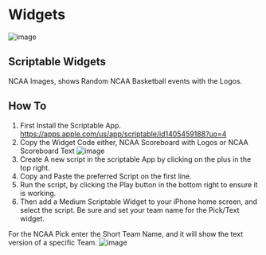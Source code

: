 # Widgets
![image](https://github.com/alexanderthebadatcoding/widgets/assets/127344545/9a5a2403-7285-4830-888e-e803f5b743ad)

## Scriptable Widgets

NCAA Images, shows Random NCAA Basketball events with the Logos. 

## How To

1. First Install the Scriptable App. https://apps.apple.com/us/app/scriptable/id1405459188?uo=4
2. Copy the Widget Code either, NCAA Scoreboard with Logos or NCAA Scoreboard Text
![image](https://github.com/alexanderthebadatcoding/widgets/assets/127344545/70cb3363-5339-45d1-82cd-85c8695f8a87)
3. Create A new script in the scriptable App by clicking on the plus in the top right. 
4. Copy and Paste the preferred Script on the first line.
5. Run the script, by clicking the Play button in the bottom right to ensure it is working.
6. Then add a Medium Scriptable Widget to your iPhone home screen, and select the script. Be sure and set your team name for the Pick/Text widget.

For the NCAA Pick enter the Short Team Name, and it will show the text version of a specific Team. 
![image](https://github.com/alexanderthebadatcoding/widgets/assets/127344545/7247c0da-0834-4b47-a71e-98825a8a7928)

